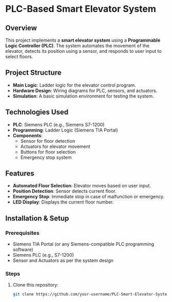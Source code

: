 # PLC-Based Smart Elevator System

## Overview
This project implements a **smart elevator system** using a **Programmable Logic Controller (PLC)**. The system automates the movement of the elevator, detects its position using a sensor, and responds to user input to select floors.

## Project Structure
- **Main Logic**: Ladder logic for the elevator control program.
- **Hardware Design**: Wiring diagrams for PLC, sensors, and actuators.
- **Simulation**: A basic simulation environment for testing the system.

## Technologies Used
- **PLC**: Siemens PLC (e.g., Siemens S7-1200)
- **Programming**: Ladder Logic (Siemens TIA Portal)
- **Components**:
  - Sensor for floor detection
  - Actuators for elevator movement
  - Buttons for floor selection
  - Emergency stop system

## Features
- **Automated Floor Selection**: Elevator moves based on user input.
- **Position Detection**: Sensor detects current floor.
- **Emergency Stop**: Immediate stop in case of malfunction or emergency.
- **LED Display**: Displays the current floor number.

## Installation & Setup

### Prerequisites
- Siemens TIA Portal (or any Siemens-compatible PLC programming software)
- Siemens PLC (e.g., S7-1200)
- Sensor and Actuators as per the system design

### Steps
1. Clone this repository:
   ```bash
   git clone https://github.com/your-username/PLC-Smart-Elevator-System.git
